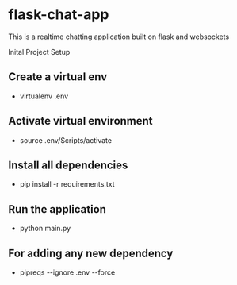 # flask-chat-app
This is a realtime chatting application built on flask and websockets

Inital Project Setup

## Create a virtual env
* virtualenv .env

## Activate virtual environment
* source .env/Scripts/activate

## Install all dependencies
* pip install -r requirements.txt

## Run the application
* python main.py

## For adding any new dependency
* pipreqs --ignore .env --force


